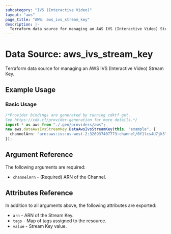 ```yaml
---
subcategory: "IVS (Interactive Video)"
layout: "aws"
page_title: "AWS: aws_ivs_stream_key"
description: |-
  Terraform data source for managing an AWS IVS (Interactive Video) Stream Key.
---
```


# Data Source: aws\_ivs\_stream\_key

Terraform data source for managing an AWS IVS (Interactive Video) Stream Key.

## Example Usage

### Basic Usage

```typescript
/*Provider bindings are generated by running cdktf get.
See https://cdk.tf/provider-generation for more details.*/
import * as aws from "./.gen/providers/aws";
new aws.dataAwsIvsStreamKey.DataAwsIvsStreamKey(this, "example", {
  channelArn: "arn:aws:ivs:us-west-2:326937407773:channel/0Y1lcs4U7jk5",
});

```

## Argument Reference

The following arguments are required:

* `channelArn` - (Required) ARN of the Channel.

## Attributes Reference

In addition to all arguments above, the following attributes are exported:

* `arn` - ARN of the Stream Key.
* `tags` - Map of tags assigned to the resource.
* `value` - Stream Key value.
